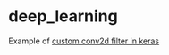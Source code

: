 # deep_learning

Example of [custom conv2d filter in keras](https://github.com/uzl/deep_learning/blob/master/custom_conv2d_filter_keras.ipynb)